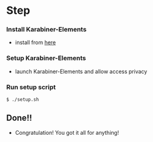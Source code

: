 # Step

### Install Karabiner-Elements

- install from [here](https://karabiner-elements.pqrs.org/)

### Setup Karabiner-Elements

- launch Karabiner-Elements and allow access privacy

### Run setup script

```shell
$ ./setup.sh
```

## Done!!

- Congratulation! You got it all for anything!


